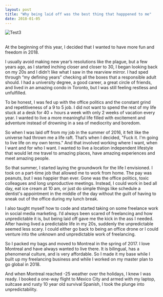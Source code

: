 ```yaml
---
layout: post
title: "Why being laid off was the best thing that happpened to me"
date: 2018-01-05
---
```


![Test3](https://i.imgur.com/C1mulms.jpg)

<br>
At the beginning of this year, I decided that I wanted to have more fun and freedom in 2018.

I usually avoid making new year’s resolutions like the plague, but a few years ago, as I started inching closer and closer to 30, I began looking back on my 20s and I didn’t like what I saw in the rearview mirror. I had sped through “my defining years” checking all the boxes that a responsible adult should. I had a university degree, a good career, a great circle of friends, and lived in an amazing condo in Toronto, but I was still feeling restless and unfulfilled.

To be honest, I was fed up with the office politics and the constant grind and repetitiveness of a 9 to 5 job. I did not want to spend the rest of my life stuck at a desk for 40 + hours a week with only 2 weeks of vacation every year. I wanted to live a more meaningful life filled with excitement and adventure instead of drowning in a sea of mediocrity and boredom.

So when I was laid off from my job in the summer of 2016, it felt like the universe had thrown me a life raft. That’s when I decided, "Fuck it. I'm going to live life on my own terms." And that involved working where I want, when I want and for who I want. I wanted to live a location independent lifestyle that would let me travel to amazing places, have amazing experiences and meet amazing people.

So that summer, I started laying the groundwork for the life I envisioned. I took on a part-time job that allowed me to work from home. The pay was peanuts, but I was happier than ever. Gone was the office politics, toxic colleagues and long unproductive meetings. Instead, I could work in bed all day, eat ice cream at 10 am, or just do simple things like schedule a dentist's appointment in the middle of the day without the guilt of having to sneak out of the office during my lunch break.

I also taught myself how to code and started taking on some freelance work in social media marketing. I’d always been scared of freelancing and how unpredictable it is, but being laid off gave me the kick in the ass I needed. After having lived a predictable life in my 20s, suddenly the unpredictable seemed less scary. I could either go back to being an office drone or I could venture into the unknown and unpredictable work of freelancing.

So I packed my bags and moved to Montreal in the spring of 2017. I love Montreal and have always wanted to live there. It is bilingual, has a phenomenal culture, and is very affordable. So I made it my base while I built up my freelancing business and while I worked on my master plan to go global in 2018.

And when Montreal reached -25 weather over the holidays, I knew I was ready. I booked a one-way flight to Mexico City and armed with my laptop, suitcase and rusty 10 year old survival Spanish, I took the plunge into unpredictability. 
